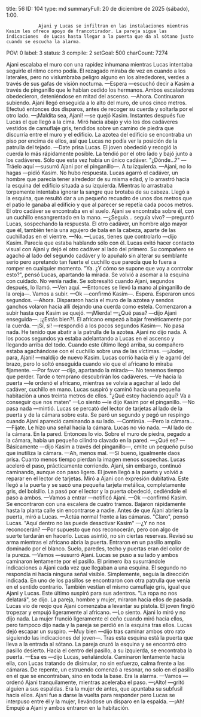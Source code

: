 title:          56
ID:             104
type:           md
summaryFull:    20 de diciembre de 2025 (sábado), 1:00.
                
                Ajani y Lucas se infiltran en las instalaciones mientras Kasim les ofrece apoyo de francotirador. La pareja sigue las indicaciones  de Lucas hasta llegar a la puerta que da al sótano justo cuando se escucha la alarma.
POV:            0
label:          3
status:         3
compile:        2
setGoal:        500
charCount:      7274


Ajani escalaba el muro con una rapidez inhumana mientras Lucas intentaba seguirle el ritmo como podía. El rezagado miraba de vez en cuando a los laterales, pero no vislumbraba peligro alguno en los alrededores, verdes a través de sus gafas de visión nocturna.
—Espera —escuchó decir a Kasim a través de pinganillo que le habían cedido los hermanos.
Ambos escaladores obedecieron, deteniéndose en mitad del ascenso.
—Ahora.
Continuaron subiendo. Ajani llegó enseguida a lo alto del muro, de unos cinco metros. Efectuó entonces dos disparos, antes de recoger su cuerda y soltarla por el otro lado.
—¡Maldita sea, Ajani! —se quejó Kasim.
Instantes después fue Lucas el que llegó a la cima. Miró hacia abajo y vio los dos cadáveres vestidos de camuflaje gris, tendidos sobre un camino de piedra que discurría entre el muro y el edificio.
La azotea del edificio se encontraba un piso por encima de ellos, así que Lucas no podía ver la posición de la patrulla del tejado.
—Date prisa Lucas.
El joven obedeció y recogió la cuerda lo más rápidamente posible. La tendió por el otro lado y bajó junto a los cadáveres. Sólo que esta vez había un único cadáver.
"¿Dónde...?"
—Tráelo aquí —susurró Ajani por el pinganillo—. A tu izquierda.
—Ajani, no lo hagas —pidió Kasim. No hubo respuesta.
Lucas agarró el cadáver, un hombre que parecía tener alrededor de su misma edad, y lo arrastró hacia la esquina del edificio situada a su izquierda. Mientras lo arrastraba torpemente intentaba ignorar la sangre que brotaba de su cabeza.
Llegó a la esquina, que resultó dar a un pequeño recuadro de unos dos metros que el patio le ganaba al edificio y que al parecer se repetía cada pocos metros.
El otro cadáver se encontraba en el suelo. Ajani se encontraba sobre él, con un cuchillo ensangrentado en la mano.
—¿Seguía... seguía vivo? —preguntó Lucas, sospechando la respuesta. El otro cadáver, un hombre algo mayor que él, también tenía una agujero de bala en la cabeza, aparte de las cuchilladas en el vientre.
—No.
—Lucas, tienes que controlarlo —dijo Kasim.
Parecía que estaba hablando sólo con él. Lucas evitó hacer contacto visual con Ajani y dejó el otro cadáver al lado del primero.
Su compañero se agachó al lado del segundo cadáver y lo apuñaló sin alterar su semblante serio pero apretando tan fuerte el cuchillo que parecía que lo fuera a romper en cualquier momento.
"Ya. ¿Y cómo se supone que voy a controlar esto?", pensó Lucas, apartando la mirada.
Se volvió a asomar a la esquina con cuidado. No venía nadie.
Se sobresaltó cuando Ajani, segundos después, lo llamó.
—Ven aquí. —Entonces se llevó la mano al pinganillo de la oreja—. Vamos a subir.
—Ok —confirmó Kasim—. Espera.
Esperaron unos segundos.
—Ahora.
Dispararon hacia el muro de la azotea y sendos ganchos volaron hacia allí dejando una cuerda como estela. Comenzaron a subir hasta que Kasim se quejó.
—¡Mierda!
—¿Qué pasa? —dijo Ajani enseguida—. ¡¿Estás bien?!.
El africano empezó a bajar frenéticamente por la cuerda.
—¡Sí, sí! —respondió a los pocos segundos Kasim—. No pasa nada. He tenido que abatir a la patrulla de la azotea.
Ajani no dijo nada. A los pocos segundos ya estaba adelantando a Lucas en el ascenso y llegando arriba del todo. Cuando este último llegó arriba, su compañero estaba agachándose con el cuchillo sobre una de las víctimas.
—¡Joder, para, Ajani! —maldijo de nuevo Kasim.
Lucas corrió hacia él y le agarró del brazo, pero lo soltó enseguida cuando vio que el africano lo miraba fijamente.
—Por favor —dijo, apartando la mirada—. No tenemos tiempo que perder. Tarde o temprano descubrirán los cadáveres.
—Ve hacia la puerta —le ordenó el africano, mientras se volvía a agachar al lado del cadáver, cuchillo en mano.
Lucas suspiró y caminó hacia una pequeña habitación a unos treinta metros de ellos.
"¿Qué estoy haciendo aquí? Va a conseguir que nos maten"
—Lo siento —le dijo Kasim por el pinganillo.
—No pasa nada —mintió.
Lucas se percató del lector de tarjetas al lado de la puerta y de la cámara sobre esta. Se paró un segundo y pegó un respingo cuando Ajani apareció caminando a su lado.
—Continúa.
—Pero la cámara...
—Fíjate.
Le hizo una señal hacia la cámara. Lucas no vio nada.
—Al lado de la cámara. En la pared.
Entonces lo vio. Sobre el muro de piedra, pegado a la cámara, había un pequeño cilindro clavado en la pared.
—¿Qué es?
—Básicamente —dijo Kasim a través del pinganillo—, emite un pequeño pulso que inutiliza la cámara.
—Ah, menos mal.
—Sí bueno, igualmente daos prisa. Cuanto menos tiempo pierdan la imagen menos sospechas.
Lucas aceleró el paso, prácticamente corriendo. Ajani, sin embargo, continuó caminando, aunque con paso ligero.
El joven llegó a la puerta y volvió a reparar en el lector de tarjetas. Miró a Ajani con expresión dubitativa.
Este llegó a la puerta y se sacó una pequeña tarjeta metálica, completamente gris, del bolsillo. La pasó por el lector y la puerta obedeció, cediéndole el paso a ambos.
—Vamos a entrar —notificó Ajani.
—Ok —confirmó Kasim.
Se encontraron con una escalera de cuatro tramos. Bajaron rápidamente hasta la planta calle sin encontrarse a nadie. Antes de que Ajani abriera la puerta, miró a Lucas.
—Actúa normal frente a las cámaras.
"Claro", pensó Lucas. "Aquí dentro no las puede desactivar Kasim"
—¿Y no nos reconocerán?
—Por supuesto que nos reconocerán, pero con algo de suerte tardarán en hacerlo.
Lucas asintió, no sin ciertas reservas.
Revisó su arma mientras el africano abría la puerta. Entraron en un pasillo amplio dominado por el blanco. Suelo, paredes, techo y puertas eran del color de la pureza.
—Vamos —susurró Ajani.
Lucas se puso a su lado y ambos caminaron lentamente por el pasillo. El primero iba susurrándole indicaciones a Ajani cada vez que llegaban a una esquina. El segundo no respondía ni hacía ninguna señal visible. Simplemente, seguía la dirección indicada.
En uno de los pasillos se encontraron con otra patrulla que venía en el sentido contrario. También vestían el mismo camuflaje gris, igual que Ajani y Lucas. Este último suspiró para sus adentros.
"La ropa no nos delatará", se dijo.
La pareja, hombre y mujer, miraron hacia ellos de pasada.
Lucas vio de reojo que Ajani comenzaba a levantar su pistola. El joven fingió tropezar y empujó ligeramente al africano.
—Lo siento.
Ajani lo miró y no dijo nada. La mujer frunció ligeramente el ceño cuando miró hacia ellos, pero tampoco dijo nada y la pareja se perdió en la esquina tras ellos.
Lucas dejó escapar un suspiro.
—Muy bien —dijo tras caminar ambos otro rato siguiendo las indicaciones del joven—. Tras esta esquina está la puerta que lleva a la entrada al sótano.
La pareja cruzó la esquina y se encontró otro pasillo desierto. Hacia el centro del pasillo, a su izquierda, se encontraba la puerta.
—Esa es —dijo Lucas, señalándola.
Caminaron lentamente hacia ella, con Lucas tratando de disimular, no sin esfuerzo, calma frente a las cámaras.
De repente, un estruendo comenzó a resonar, no solo en el pasillo en el que se encontraban, sino en toda la base.
Era la alarma.
—Vamos —ordenó Ajani tranquilamente, mientras aceleraba el paso.
—¡Alto! —gritó alguien a sus espaldas. Era la mujer de antes, que apuntaba su subfusil hacia ellos.
Ajani fue a darse la vuelta para responder pero Lucas se interpuso entre él y la mujer, llevándose un disparo en la espalda.
—¡Ah!
Empujó a Ajani y ambos entraron en la habitación.